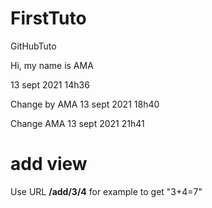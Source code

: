 # FirstTuto
GitHubTuto

Hi, my name is AMA

13 sept 2021
14h36


Change by AMA
13 sept 2021
18h40

Change AMA
13 sept 2021
21h41


# add view

Use URL **/add/3/4** for example to get "3+4=7"